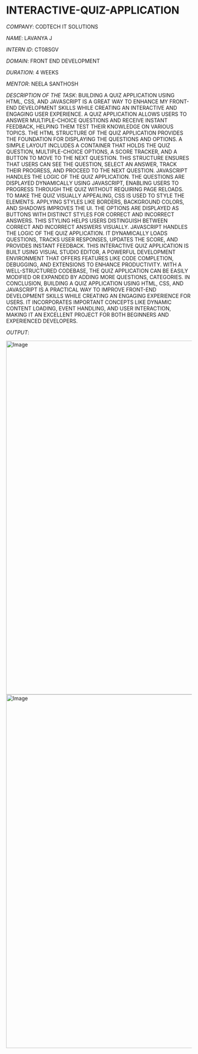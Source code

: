 # INTERACTIVE-QUIZ-APPLICATION

*COMPANY*: CODTECH IT SOLUTIONS

*NAME*: LAVANYA J

*INTERN ID*: CT08SGV

*DOMAIN*: FRONT END DEVELOPMENT

*DURATION*: 4 WEEKS

*MENTOR*: NEELA SANTHOSH

*DESCRIPTION OF THE TASK*: BUILDING A QUIZ APPLICATION USING HTML, CSS, AND JAVASCRIPT IS A GREAT WAY TO ENHANCE MY FRONT-END DEVELOPMENT SKILLS WHILE CREATING AN INTERACTIVE AND ENGAGING USER EXPERIENCE. A QUIZ APPLICATION ALLOWS USERS TO ANSWER MULTIPLE-CHOICE QUESTIONS AND RECEIVE INSTANT FEEDBACK, HELPING THEM TEST THEIR KNOWLEDGE ON VARIOUS TOPICS. THE HTML STRUCTURE OF THE QUIZ APPLICATION PROVIDES THE FOUNDATION FOR DISPLAYING THE QUESTIONS AND OPTIONS. A SIMPLE LAYOUT INCLUDES A CONTAINER THAT HOLDS THE QUIZ QUESTION, MULTIPLE-CHOICE OPTIONS, A SCORE TRACKER, AND A BUTTON TO MOVE TO THE NEXT QUESTION. THIS STRUCTURE ENSURES THAT USERS CAN SEE THE QUESTION, SELECT AN ANSWER, TRACK THEIR PROGRESS, AND PROCEED TO THE NEXT QUESTION. JAVASCRIPT HANDLES THE LOGIC OF THE QUIZ APPLICATION. THE QUESTIONS ARE DISPLAYED DYNAMICALLY USING JAVASCRIPT, ENABLING USERS TO PROGRESS THROUGH THE QUIZ WITHOUT REQUIRING PAGE RELOADS. TO MAKE THE QUIZ VISUALLY APPEALING, CSS IS USED TO STYLE THE ELEMENTS. APPLYING STYLES LIKE BORDERS, BACKGROUND COLORS, AND SHADOWS IMPROVES THE UI. THE OPTIONS ARE DISPLAYED AS BUTTONS WITH DISTINCT STYLES FOR CORRECT AND INCORRECT ANSWERS. THIS STYLING HELPS USERS DISTINGUISH BETWEEN CORRECT AND INCORRECT ANSWERS VISUALLY. JAVASCRIPT HANDLES THE LOGIC OF THE QUIZ APPLICATION. IT DYNAMICALLY LOADS QUESTIONS, TRACKS USER RESPONSES, UPDATES THE SCORE, AND PROVIDES INSTANT FEEDBACK. THIS INTERACTIVE QUIZ APPLICATION IS BUILT USING VISUAL STUDIO EDITOR, A POWERFUL DEVELOPMENT ENVIRONMENT THAT OFFERS FEATURES LIKE CODE COMPLETION, DEBUGGING, AND EXTENSIONS TO ENHANCE PRODUCTIVITY. WITH A WELL-STRUCTURED CODEBASE, THE QUIZ APPLICATION CAN BE EASILY MODIFIED OR EXPANDED BY ADDING MORE QUESTIONS, CATEGORIES. IN CONCLUSION, BUILDING A QUIZ APPLICATION USING HTML, CSS, AND JAVASCRIPT IS A PRACTICAL WAY TO IMPROVE FRONT-END DEVELOPMENT SKILLS WHILE CREATING AN ENGAGING EXPERIENCE FOR USERS. IT INCORPORATES IMPORTANT CONCEPTS LIKE DYNAMIC CONTENT LOADING, EVENT HANDLING, AND USER INTERACTION, MAKING IT AN EXCELLENT PROJECT FOR BOTH BEGINNERS AND EXPERIENCED DEVELOPERS.

*OUTPUT*:

<img width="959" alt="Image" src="https://github.com/user-attachments/assets/f4c1100f-9569-4ebb-9109-93e59e650ca4" />

<img width="959" alt="Image" src="https://github.com/user-attachments/assets/273510c2-ccce-4112-9d75-a2ca98c6c2b5" />
